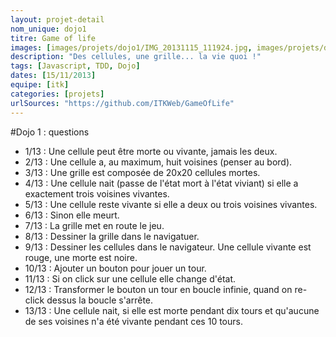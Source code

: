 ```yaml
---
layout: projet-detail
nom_unique: dojo1
titre: Game of life
images: [images/projets/dojo1/IMG_20131115_111924.jpg, images/projets/dojo1/IMG_20131115_112924.jpg, images/projets/dojo1/IMG_20131115_114439.jpg, images/projets/dojo1/IMG_20131115_114448.jpg]
description: "Des cellules, une grille... la vie quoi !"
tags: [Javascript, TDD, Dojo]
dates: [15/11/2013]
equipe: [itk]
categories: [projets]
urlSources: "https://github.com/ITKWeb/GameOfLife"
---
```


#Dojo 1 : questions

* 1/13 : Une cellule peut être morte ou vivante, jamais les deux.
* 2/13 : Une cellule a, au maximum, huit voisines (penser au bord).
* 3/13 : Une grille est composée de 20x20 cellules mortes.
* 4/13 : Une cellule nait (passe de l'état mort à l'état viviant) si elle a exactement trois voisines vivantes.
* 5/13 : Une cellule reste vivante si elle a deux ou trois voisines vivantes.
* 6/13 : Sinon elle meurt.
* 7/13 : La grille met en route le jeu.
* 8/13 : Dessiner la grille dans le navigatuer.
* 9/13 : Dessiner les cellules dans le navigateur. Une cellule vivante est rouge, une morte est noire.
* 10/13 : Ajouter un bouton pour jouer un tour.
* 11/13 : Si on click sur une cellule elle change d'état.
* 12/13 : Transformer le bouton un tour en boucle infinie, quand on re-click dessus la boucle s'arrête. 
* 13/13 : Une cellule nait, si elle est morte pendant dix tours et qu'aucune de ses voisines n'a été vivante pendant ces 10 tours.
